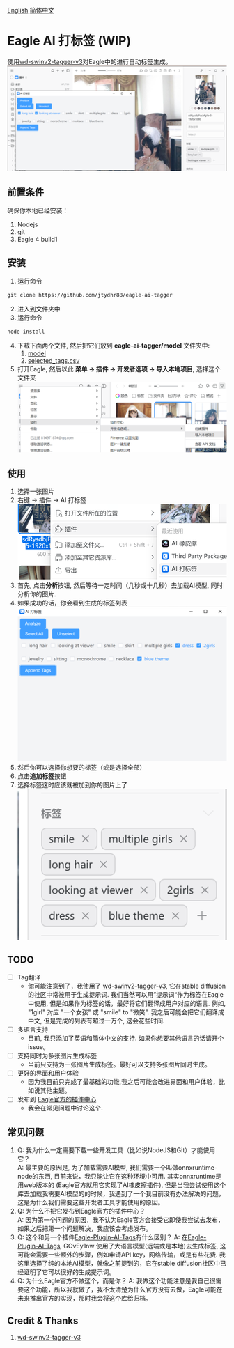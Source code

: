 [English](README.md) [简体中文](README_zh_CN.md)
# Eagle AI 打标签 (WIP)

使用[wd-swinv2-tagger-v3](https://huggingface.co/SmilingWolf/wd-swinv2-tagger-v3/)对Eagle中的进行自动标签生成。
![img.png](docs/img.png)

## 前置条件
确保你本地已经安装：
1. Nodejs
2. git
3. Eagle 4 build1

## 安装
1. 运行命令
```commandline
git clone https://github.com/jtydhr88/eagle-ai-tagger
```
2. 进入到文件夹中
3. 运行命令
```commandline
node install
```
4. 下载下面两个文件, 然后把它们放到 **eagle-ai-tagger/model** 文件夹中:
   1. [model](https://huggingface.co/SmilingWolf/wd-swinv2-tagger-v3/resolve/main/model.onnx)
   2. [selected_tags.csv](https://huggingface.co/SmilingWolf/wd-swinv2-tagger-v3/resolve/main/selected_tags.csv)
5. 打开Eagle, 然后以此 **菜单 -> 插件 -> 开发者选项 -> 导入本地项目**, 选择这个文件夹![img_4.png](docs/img_4.png)

## 使用
1. 选择一张图片
2. 右键 -> 插件 -> AI 打标签 ![img_5.png](docs/img_5.png)
3. 首先, 点击**分析**按钮, 然后等待一定时间（几秒或十几秒）去加载AI模型, 同时分析你的图片.
4. 如果成功的话，你会看到生成的标签列表![img_1.png](docs/img_1.png)
5. 然后你可以选择你想要的标签（或是选择全部）
6. 点击**追加标签**按钮
7. 选择标签这时应该就被加到你的图片上了 ![img_3.png](docs/img_3.png)

## TODO
* [ ] Tag翻译
  * 你可能注意到了，我使用了 [wd-swinv2-tagger-v3](https://huggingface.co/SmilingWolf/wd-swinv2-tagger-v3/), 它在stable diffusion的社区中常被用于生成提示词. 我们当然可以用”提示词“作为标签在Eagle中使用, 但是如果作为标签的话，最好将它们翻译成用户对应的语言. 例如, "1girl" 对应 "一个女孩" 或 "smile" to "微笑". 我之后可能会把它们翻译成中文, 但是完成的列表有超过一万个, 这会花些时间. 
* [ ] 多语言支持
  * 目前, 我只添加了英语和简体中文的支持. 如果你想要其他语言的话请开个issue。
* [ ] 支持同时为多张图片生成标签
  * 当前只支持为一张图片生成标签。最好可以支持多张图片同时生成。
* [ ] 更好的界面和用户体验
  * 因为我目前只完成了最基础的功能,我之后可能会改进界面和用户体验，比如说其他主题。
* [ ] 发布到 [Eagle官方的插件中心](https://community-en.eagle.cool/plugins)
  * 我会在常见问题中讨论这个.

## 常见问题
1. Q: 我为什么一定需要下载一些开发工具（比如说NodeJS和Git）才能使用它？  
A: 最主要的原因是, 为了加载需要AI模型, 我们需要一个叫做onnxruntime-node的东西, 目前来说，我只能让它在这种环境中可用. 其实onnxruntime是用web版本的 (Eagle官方就用它实现了AI橡皮擦插件), 但是当我尝试使用这个库去加载我需要AI模型的的时候，我遇到了一个我目前没有办法解决的问题，这是为什么我们需要这些开发者工具才能使用的原因。
2. Q: 为什么不把它发布到Eagle官方的插件中心？  
A: 因为第一个问题的原因，我不认为Eagle官方会接受它即使我尝试去发布，如果之后把第一个问题解决，我应该会考虑发布。
3. Q: 这个和另一个插件[Eagle-Plugin-AI-Tags](https://github.com/GOvEy1nw/Eagle-Plugin-AI-Tags)有什么区别？
A: 在[Eagle-Plugin-AI-Tags](https://github.com/GOvEy1nw/Eagle-Plugin-AI-Tags), GOvEy1nw 使用了大语言模型(远端或是本地)去生成标签, 这可能会需要一些额外的步骤，例如申请API key，网络传输，或是有些花费. 我这里选择了纯的本地AI模型，就像之前提到的，它在stable diffusion社区中已经证明了它可以很好的生成提示词。
4. Q: 为什么Eagle官方不做这个，而是你？
A: 我做这个功能注意是我自己很需要这个功能，所以我就做了，我不太清楚为什么官方没有去做，Eagle可能在未来推出官方的实现，那时我会将这个库给归档。

## Credit & Thanks
1. [wd-swinv2-tagger-v3](https://huggingface.co/SmilingWolf/wd-swinv2-tagger-v3/)